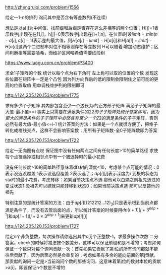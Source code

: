 http://zhengruioi.com/problem/1556

给定一1-n的排列 询问其中是否含有等差数列(不连续)

想法是以a[i]为中间值，找前缀和后缀是否存在这么差相等的两个位置；H[j]=1表示数字j出现在在[1,i]，h[j]=0表示数字j出现在[i+1,n]，在位置$i$时设$limit=min(n-a[i],a[i]-1)$表示差的最大值，则$H[a[i]-limit]-H[a[i]]$和$H[a[i]+limit]-H[a[i]]$这两个二进制串对位不相等则存在等差数列
H可以随着i增加动态维护；区间判断相等需要哈希，而维护区间哈希值需要线段树



https://www.luogu.com.cn/problem/P3400

求全1子矩阵的个数
统计以每个点为右下角时 左上角可以取的位置的个数 发现这些位置在矩阵中一定是个凸包 因为列方向靠后的低的限制会限制住之前可能的更高的位置取值 用单调栈维护列的限制即可



http://124.205.120.153/problem/1775

求有多少个子矩阵 其内部包含至少一个边长为i的正方形子矩阵 满足子子矩阵的最大值-最小值>=i
事实上只需要在满足条件的2*2的子子矩阵处统计答案即可，因为更大的满足条件的子子矩阵中必然含有至少一个2*2的满足条件的子子矩阵，否则必然有最大值-最小值<=i-1
统计答案的方法：如果是一个点就很方便了，把格子转化成格线交点，这样不会影响答案数；用所有子矩阵数-全0子矩阵数即为答案



http://124.205.120.153/problem/1722

给定一无向图有点权 保证图中没有任何两点之间有任何长度>10的简单路径 求使每个点被选择或相邻点中有一个被选择时的最小花费

没有任何长度>10的简单路径意味着dfs树的深度<10，考虑某个点可能的情况：0表示没选没覆盖 1表示没选但覆盖 2表示选了；$dp[i][j]$表示深度为i 到根的状态为sta时的最小花费，考虑转移：如果当前决策点不选 那他可以白嫖之前祖先选过的变成状态1 没祖先可以嫖就只能转移到状态0；如果当前决策点选 那可以反馈他的祖先

特别注意的是统计答案的方法：由于$dp[i][(212212...12)_3]$只是表示根到当前点都满足条件了，而没有去管后面的点，所以统计答案的时候要用$dp[i+1][j+3^{dep+1}]$和$dp[i+1][j+2\times 3^{dep+1}]$来更新$dp[i][j]$



http://124.205.120.153/problem/1727

给定n个非负整数，每次操作请你选出其中c[i]个正整数-1，求最多操作次数
二分答案，check的时候将减法按个数差分，这样可以保证前缀和是不增的；考虑如何保证一个数只对每个询问贡献一次：首先如果它贡献了第i位的所有询问那就不能往后贡献了，因为后面必然是会重复的；考虑如果有多余的能向前面的第j贡献，那贡献的询问一定是>当前询问个数的那些询问，这意味着第j位的数对本位的贡献>a[i]，即要保证n个数是不增的

